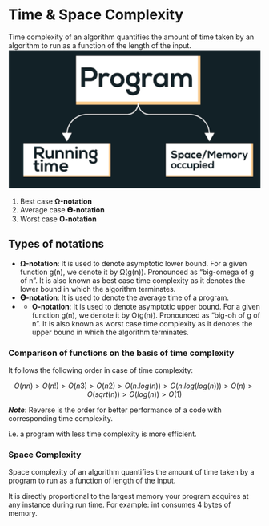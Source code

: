 # Time & Space Complexity

Time complexity of an algorithm quantifies the amount of time taken by an algorithm to run as a function of the length of the input.
![](/ref.png)

1. Best case **Ω-notation**
2. Average case **𝚯-notation**
3. Worst case **O-notation**

## Types of notations

- **Ω-notation**: It is used to denote asymptotic lower bound. For a given function g(n), we denote it by Ω(g(n)). Pronounced as “big-omega of g of n”. It is also known as best case time complexity as it denotes the lower bound in which the algorithm terminates.
- **𝚯-notation**: It is used to denote the average time of a program.
- - **O-notation**: It is used to denote asymptotic upper bound. For a given function g(n), we denote it by O(g(n)). Pronounced as “big-oh of g of n”. It is also known as worst case time complexity as it denotes the upper bound in which the algorithm terminates.

### **Comparison of functions on the basis of time complexity**

It follows the following order in case of time complexity:

$$
O(nn) > O(n!) > O(n3) > O(n2) > O(n.log(n)) > O(n.log(log(n))) > O(n) > O(sqrt(n)) > O(log(n)) > O(1)
$$

**_Note_**: Reverse is the order for better performance of a code with corresponding time complexity.

i.e. a program with less time complexity is more efficient.

### **Space Complexity**

Space complexity of an algorithm quantifies the amount of time taken by a program to run as a function of length of the input.

It is directly proportional to the largest memory your program acquires at any instance during run time.
For example: int consumes 4 bytes of memory.
